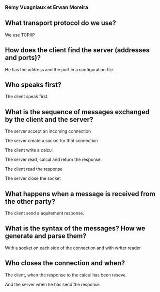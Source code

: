 ﻿### Rémy Vuagniaux et Erwan Moreira

## What transport protocol do we use?

We use TCP/IP

## How does the client find the server (addresses and ports)?

He has the address and the port in a configuration file.


## Who speaks first?

The client speak first.

## What is the sequence of messages exchanged by the client and the server?

The server accept an incoming connection

The server create a socket for that connection

The client write a calcul

The server read, calcul and return the response.

The client read the response

The server close the socket

## What happens when a message is received from the other party?

The client send a aquitement response.

## What is the syntax of the messages? How we generate and parse them?

With a socket on each side of the connection and with writer reader


## Who closes the connection and when?

The client, when the response to the calcul has been reseve.

And the server when he has send the response.

